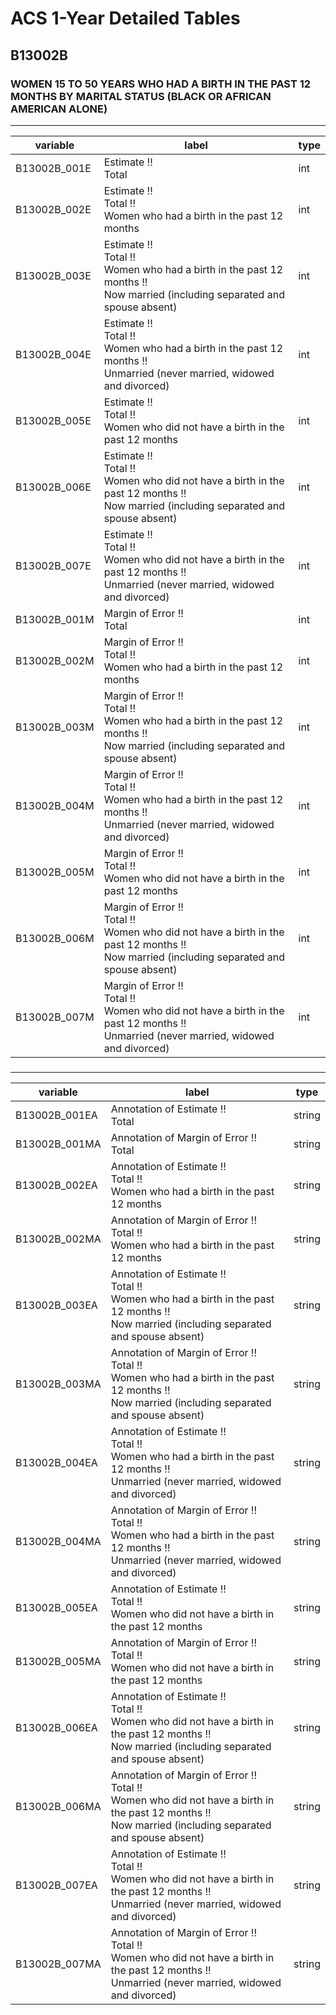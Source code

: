# ACS 1-Year Detailed Tables

## B13002B

### WOMEN 15 TO 50 YEARS WHO HAD A BIRTH IN THE PAST 12 MONTHS BY MARITAL STATUS (BLACK OR AFRICAN AMERICAN ALONE)

___

| variable | label | type |
| ----- | ----- | ----- |
| B13002B_001E | Estimate !!<br>Total | int |
| B13002B_002E | Estimate !!<br>Total !!<br>Women who had a birth in the past 12 months | int |
| B13002B_003E | Estimate !!<br>Total !!<br>Women who had a birth in the past 12 months !!<br>Now married (including separated and spouse absent) | int |
| B13002B_004E | Estimate !!<br>Total !!<br>Women who had a birth in the past 12 months !!<br>Unmarried (never married, widowed and divorced) | int |
| B13002B_005E | Estimate !!<br>Total !!<br>Women who did not have a birth in the past 12 months | int |
| B13002B_006E | Estimate !!<br>Total !!<br>Women who did not have a birth in the past 12 months !!<br>Now married (including separated and spouse absent) | int |
| B13002B_007E | Estimate !!<br>Total !!<br>Women who did not have a birth in the past 12 months !!<br>Unmarried (never married, widowed and divorced) | int |
| B13002B_001M | Margin of Error !!<br>Total | int |
| B13002B_002M | Margin of Error !!<br>Total !!<br>Women who had a birth in the past 12 months | int |
| B13002B_003M | Margin of Error !!<br>Total !!<br>Women who had a birth in the past 12 months !!<br>Now married (including separated and spouse absent) | int |
| B13002B_004M | Margin of Error !!<br>Total !!<br>Women who had a birth in the past 12 months !!<br>Unmarried (never married, widowed and divorced) | int |
| B13002B_005M | Margin of Error !!<br>Total !!<br>Women who did not have a birth in the past 12 months | int |
| B13002B_006M | Margin of Error !!<br>Total !!<br>Women who did not have a birth in the past 12 months !!<br>Now married (including separated and spouse absent) | int |
| B13002B_007M | Margin of Error !!<br>Total !!<br>Women who did not have a birth in the past 12 months !!<br>Unmarried (never married, widowed and divorced) | int |
### 

___

| variable | label | type |
| ----- | ----- | ----- |
| B13002B_001EA | Annotation of Estimate !!<br>Total | string |
| B13002B_001MA | Annotation of Margin of Error !!<br>Total | string |
| B13002B_002EA | Annotation of Estimate !!<br>Total !!<br>Women who had a birth in the past 12 months | string |
| B13002B_002MA | Annotation of Margin of Error !!<br>Total !!<br>Women who had a birth in the past 12 months | string |
| B13002B_003EA | Annotation of Estimate !!<br>Total !!<br>Women who had a birth in the past 12 months !!<br>Now married (including separated and spouse absent) | string |
| B13002B_003MA | Annotation of Margin of Error !!<br>Total !!<br>Women who had a birth in the past 12 months !!<br>Now married (including separated and spouse absent) | string |
| B13002B_004EA | Annotation of Estimate !!<br>Total !!<br>Women who had a birth in the past 12 months !!<br>Unmarried (never married, widowed and divorced) | string |
| B13002B_004MA | Annotation of Margin of Error !!<br>Total !!<br>Women who had a birth in the past 12 months !!<br>Unmarried (never married, widowed and divorced) | string |
| B13002B_005EA | Annotation of Estimate !!<br>Total !!<br>Women who did not have a birth in the past 12 months | string |
| B13002B_005MA | Annotation of Margin of Error !!<br>Total !!<br>Women who did not have a birth in the past 12 months | string |
| B13002B_006EA | Annotation of Estimate !!<br>Total !!<br>Women who did not have a birth in the past 12 months !!<br>Now married (including separated and spouse absent) | string |
| B13002B_006MA | Annotation of Margin of Error !!<br>Total !!<br>Women who did not have a birth in the past 12 months !!<br>Now married (including separated and spouse absent) | string |
| B13002B_007EA | Annotation of Estimate !!<br>Total !!<br>Women who did not have a birth in the past 12 months !!<br>Unmarried (never married, widowed and divorced) | string |
| B13002B_007MA | Annotation of Margin of Error !!<br>Total !!<br>Women who did not have a birth in the past 12 months !!<br>Unmarried (never married, widowed and divorced) | string |

